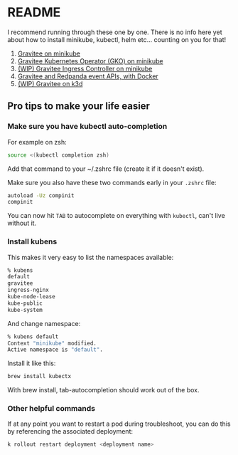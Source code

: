 # README

I recommend running through these one by one. There is no info here yet about how to install minikube, kubectl, helm etc... counting on you for that! 

1. [Gravitee on minikube](./01_gravitee_minikube/README.md)
2. [Gravitee Kubernetes Operator (GKO) on minikube](./02_GKO_minikube/README.md)
3. [(WIP) Gravitee Ingress Controller on minikube](./03_ingress_minikube/README.md)
4. [Gravitee and Redpanda event APIs, with Docker](./04_redpanda_docker/README.md)
5. [(WIP) Gravitee on k3d](./05_gravitee_k3d/README.md)

## Pro tips to make your life easier

### Make sure you have kubectl auto-completion

For example on zsh:

```sh
source <(kubectl completion zsh)
```

Add that command to your ~/.zshrc file (create it if it doesn't exist).

Make sure you also have these two commands early in your `.zshrc` file:

```sh
autoload -Uz compinit
compinit
```

You can now hit `TAB` to autocomplete on everything with `kubectl`, can't live without it. 

### Install kubens

This makes it very easy to list the namespaces available: 
```sh
% kubens
default
gravitee
ingress-nginx
kube-node-lease
kube-public
kube-system
```

And change namespace: 

```sh
% kubens default
Context "minikube" modified.
Active namespace is "default".
```

Install it like this: 

```sh
brew install kubectx
```

With brew install, tab-autocompletion should work out of the box. 

### Other helpful commands

If at any point you want to restart a pod during troubleshoot, you can do this by referencing the associated deployment:

```sh
k rollout restart deployment <deployment name>
```
